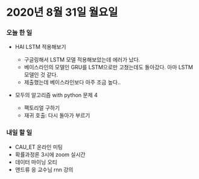 # 2020년 8월 31일 월요일 


### 오늘 한 일  

- HAI LSTM 적용해보기   
    - 구글링해서 LSTM 모델 적용해보았는데 에러가 났다.   
    - 베이스라인의 모델인 GRU를 LSTM으로만 고쳤는데도 돌아갔다. 아마 LSTM 모델인 것 같다.  
    - 제출했는데 베이스라인보다 아주 조금 높다..  
    
- 모두의 알고리즘 with python 문제 4    
    - 팩토리얼 구하기   
    - 재귀 호출: 다시 돌아가 부르기    

### 내일 할 일   
- CAU_ET 온라인 미팅      
- 확률과정론 3시에 zoom 실시간   
- 데이터 마이닝 오티  
- 앤드류 응 교수님 rnn 강의   
